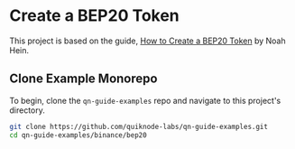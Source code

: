 # Create a BEP20 Token

This project is based on the guide, [How to Create a BEP20 Token](https://www.quicknode.com/guides/smart-contract-development/how-to-create-a-bep20-token?utm_source=qn-github&utm_campaign=bep20&utm_content=sign-up&utm_medium=generic) by Noah Hein.

## Clone Example Monorepo

To begin, clone the `qn-guide-examples` repo and navigate to this project's directory.

```bash
git clone https://github.com/quiknode-labs/qn-guide-examples.git
cd qn-guide-examples/binance/bep20
```
